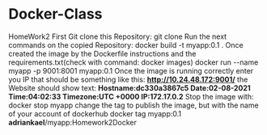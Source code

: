 # Docker-Class
HomeWork2
First Git clone this Repository:
    git clone 
Run the next commands on the copied Repository:
    docker build -t myapp:0.1 .
Once created the image by the Dockerfile instructions and the requirements.txt(check with command: docker images)
    docker run --name myapp -p 9001:8001 myapp:0.1
Once the image is running correctly enter you IP that should be something like this: **http://10.24.48.172:9001/**
the Website should show text: **Hostname:dc330a3867c5 Date:02-08-2021 Time:04:02:33 Timezone:UTC +0000 IP:172.17.0.2**
Stop the image with: 
    docker stop myapp
change the tag to publish the image, but with the name of your account of dockerhub
    docker tag myapp:0.1 **adriankael**/myapp:Homework2Docker
